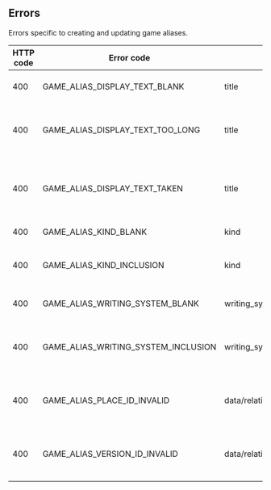 ## Errors

Errors specific to creating and updating game aliases.

HTTP code | Error code | Pointer | Title
--------- | ---------- | ------- | -----
400 | GAME_ALIAS_DISPLAY_TEXT_BLANK | title | Display text is required.
400 | GAME_ALIAS_DISPLAY_TEXT_TOO_LONG | title | Display text cannot be more than 250 characters.
400 | GAME_ALIAS_DISPLAY_TEXT_TAKEN | title | Display text must be unique to its parent company.
400 | GAME_ALIAS_KIND_BLANK | kind | Kind is required.
400 | GAME_ALIAS_KIND_INCLUSION | kind | Kind must be an accepted value.
400 | GAME_ALIAS_WRITING_SYSTEM_BLANK | writing_system | Writing system is required.
400 | GAME_ALIAS_WRITING_SYSTEM_INCLUSION | writing_system | Writing system must be an accepted value.
400 | GAME_ALIAS_PLACE_ID_INVALID | data/relationships/place/data/id | Place ID must be a valid country or region ID.
400 | GAME_ALIAS_VERSION_ID_INVALID | data/relationships/version/data/id | Version ID must belong to the parent game.
